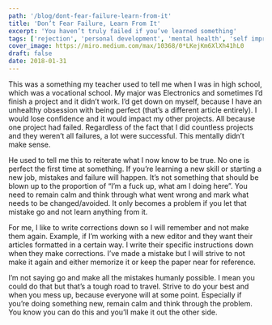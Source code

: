 ```yaml
---
path: '/blog/dont-fear-failure-learn-from-it'
title: 'Don’t Fear Failure, Learn From It'
excerpt: 'You haven’t truly failed if you’ve learned something'
tags: ['rejection', 'personal development', 'mental health', 'self improvement']
cover_image: https://miro.medium.com/max/10368/0*LKejKm6XlXh41hL0
draft: false
date: 2018-01-31
---
```


This was a something my teacher used to tell me when I was in high school, which was a vocational school. My major was Electronics and sometimes I’d finish a project and it didn’t work. I’d get down on myself, because I have an unhealthy obsession with being perfect (that’s a different article entirely). I would lose confidence and it would impact my other projects. All because one project had failed. Regardless of the fact that I did countless projects and they weren’t all failures, a lot were successful. This mentally didn’t make sense.

He used to tell me this to reiterate what I now know to be true. No one is perfect the first time at something. If you’re learning a new skill or starting a new job, mistakes and failure will happen. It’s not something that should be blown up to the proportion of “I’m a fuck up, what am I doing here”. You need to remain calm and think through what went wrong and mark what needs to be changed/avoided. It only becomes a problem if you let that mistake go and not learn anything from it.

For me, I like to write corrections down so I will remember and not make them again. Example, if I’m working with a new editor and they want their articles formatted in a certain way. I write their specific instructions down when they make corrections. I’ve made a mistake but I will strive to not make it again and either memorize it or keep the paper near for reference.

I’m not saying go and make all the mistakes humanly possible. I mean you could do that but that’s a tough road to travel. Strive to do your best and when you mess up, because everyone will at some point. Especially if you’re doing something new, remain calm and think through the problem. You know you can do this and you’ll make it out the other side.